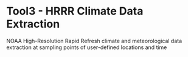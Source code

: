 # Tool3 - HRRR Climate Data Extraction

NOAA High-Resolution Rapid Refresh climate and meteorological data extraction at sampling points of user-defined locations and time 

